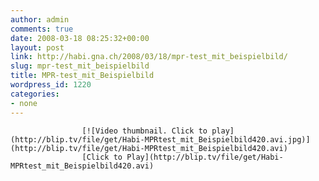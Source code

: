```yaml
---
author: admin
comments: true
date: 2008-03-18 08:25:32+00:00
layout: post
link: http://habi.gna.ch/2008/03/18/mpr-test_mit_beispielbild/
slug: mpr-test_mit_beispielbild
title: MPR-test_mit_Beispielbild
wordpress_id: 1220
categories:
- none
---
```


																									

					[![Video thumbnail. Click to play](http://blip.tv/file/get/Habi-MPRtest_mit_Beispielbild420.avi.jpg)](http://blip.tv/file/get/Habi-MPRtest_mit_Beispielbild420.avi)					  
					[Click to Play](http://blip.tv/file/get/Habi-MPRtest_mit_Beispielbild420.avi)					

										
